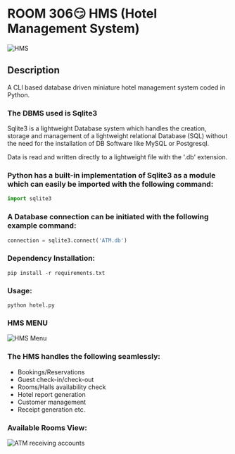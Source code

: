 # ROOM 306😏 HMS (Hotel Management System)
![HMS](https://i.imgur.com/Pj2JYb8.png)

## Description
A CLI based database driven miniature hotel management system coded in Python.

### The DBMS used is Sqlite3
Sqlite3 is a lightweight Database system which handles the creation, storage and management of a lightweight relational Database (SQL) without the need for the installation of DB Software like MySQL or Postgresql.

Data is read and written directly to a lightweight file with the '.db' extension.

### Python has a built-in implementation of Sqlite3 as a module which can easily be imported with the following command:

```python
import sqlite3
```

### A Database connection can be initiated with the following example command:

```python
connection = sqlite3.connect('ATM.db')
```

### Dependency Installation:

```
pip install -r requirements.txt
```

### Usage:

```
python hotel.py
```

### HMS MENU
![HMS Menu](https://i.imgur.com/xfSS9nY.png)

### The HMS handles the following seamlessly:

- Bookings/Reservations
- Guest check-in/check-out
- Rooms/Halls availability check
- Hotel report generation
- Customer management
- Receipt generation etc.

### Available Rooms View:

![ATM receiving accounts](https://i.gyazo.com/926d2085629acf68aa6ca2bf432a803e.gif)

